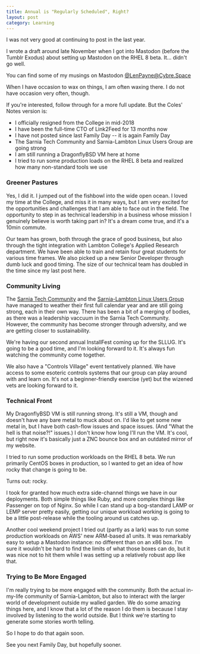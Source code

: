```yaml
---
title: Annual is "Regularly Scheduled", Right? 
layout: post
category: Learning
---
```

I was not very good at continuing to post in the last year.

I wrote a draft around late November when I got into Mastodon (before the Tumblr
Exodus) about setting up Mastodon on the RHEL 8 beta. It... didn't go well.

You can find some of my musings on Mastodon [@LenPayne@Cybre.Space](https://cybre.space/@LenPayne)

When I have occasion to wax on things, I am often waxing there. I do not have
occasion very often, though.

If you're interested, follow through for a more full update. But the Coles'
Notes version is:

- I officially resigned from the College in mid-2018
- I have been the full-time CTO of Link2Feed for 13 months now
- I have not posted since last Family Day -- it is again Family Day
- The Sarnia Tech Community and Sarnia-Lambton Linux Users Group 
  are going strong
- I am still running a DragonflyBSD VM here at home
- I tried to run some production loads on the RHEL 8 beta and 
  realized how many non-standard tools we use

<!--more-->

### Greener Pastures

Yes, I did it. I jumped out of the fishbowl into the wide open ocean.
I loved my time at the College, and miss it in many ways, but I am very
excited for the opportunities and challenges that I am able to face out
in the field. The opportunity to step in as technical leadership in a
business whose mission I genuinely believe is worth taking part in? It's
a dream come true, and it's a 10min commute.

Our team has grown, both through the grace of good business, but also
through the tight integration with Lambton College's Applied Research
department. We have been able to train and retain four great students
for various time frames. We also picked up a new Senior Developer
through dumb luck and good timing. The size of our technical team has
doubled in the time since my last post here.

### Community Living

The [Sarnia Tech Community](https://www.sarniatech.ca) and the 
[Sarnia-Lambton Linux Users Group](https://www.sllug.ca) have
managed to weather their first full calendar year and are still going
strong, each in their own way. There has been a bit of a merging of
bodies, as there was a leadership vaccuum in the Sarnia Tech Community.
However, the community has become stronger through adversity, and we
are getting closer to sustainability.

We're having our second annual InstallFest coming up for the SLLUG.
It's going to be a good time, and I'm looking forward to it. It's
always fun watching the community come together.

We also have a "Controls Village" event tentatively planned. We have
access to some esoteric controls systems that our group can play
around with and learn on. It's not a beginner-friendly exercise (yet)
but the wizened vets are looking forward to it.

### Technical Front

My DragonflyBSD VM is still running strong. It's still a VM, though
and doesn't have any bare metal to muck about on. I'd like to get
some new metal in, but I have both cash-flow issues and space issues.
(And "What the hell is that noise?!" issues.) I don't know how long
I'll run the VM. It's cool, but right now it's basically just a ZNC
bounce box and an outdated mirror of my website.

I tried to run some production workloads on the RHEL 8 beta. We run
primarily CentOS boxes in production, so I wanted to get an idea of 
how rocky that change is going to be.

Turns out: rocky.

I took for granted how much extra side-channel things we have in
our deployments. Both simple things like Ruby, and more complex
things like Passenger on top of Nginx. So while I can stand up a
bog-standard LAMP or LEMP server pretty easily, getting our unique
workload working is going to be a little post-release while the
tooling around us catches up.

Another cool weekend project I tried out (partly as a lark) was
to run some production workloads on AWS' new ARM-based a1 units.
It was remarkably easy to setup a Mastodon instance: no different
than on an x86 box. I'm sure it wouldn't be hard to find the
limits of what those boxes can do, but it was nice not to hit them
while I was setting up a relatively robust app like that.

### Trying to Be More Engaged

I'm really trying to be more engaged with the community. Both the
actual in-my-life community of Sarnia-Lambton, but also to
interact with the larger world of development outside my walled
garden. We do some amazing things here, and I know that a lot
of the reason I do them is because I stay involved by listening
to the world outside. But I think we're starting to generate
some stories worth telling.

So I hope to do that again soon.

See you next Family Day, but hopefully sooner.
